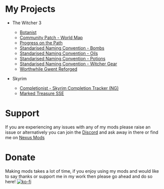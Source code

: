 # My Projects
  - The Witcher 3
    - [Botanist](https://github.com/Faen668/Botanist/releases "Click to Visit Releases")
    - [Community Patch - World Map](https://github.com/Faen668/CommunityPatch_WorldMap)
    - [Progress on the Path](https://github.com/Faen668/Progress-On-The-Path/releases "Click to Visit Releases")
    - [Standarised Naming Convention - Bombs](https://github.com/Faen668/SNC-Bombs/releases "Click to Visit Releases")
    - [Standarised Naming Convention - Oils](https://github.com/Faen668/SNC-Oils/releases "Click to Visit Releases")
    - [Standarised Naming Convention - Potions](https://github.com/Faen668/SNC-Potions/releases "Click to Visit Releases")
    - [Standarised Naming Convention - Witcher Gear](https://github.com/Faen668/Standardised-Naming-Convention/releases "Click to Visit Releases")
    - [Worthwhile Gwent Reforged](https://github.com/Faen668/Worthwhile-Gwent-Reforged/releases "Click to Visit Releases")

  - Skyrim
    - [Completionist - Skyrim Completion Tracker (NG)](https://www.nexusmods.com/skyrimspecialedition/mods/46358 "Click to Visit Mod")
    - [Marked Treasure SSE](https://www.nexusmods.com/skyrimspecialedition/mods/46011 "Click to Visit Mod")

# Support
If you are experiencing any issues with any of my mods please raise an issue or alternatively you can join the [Discord](https://discord.gg/K6MS3cqWB7 "Click to Join Server") and ask away in there or find me on [Nexus Mods](https://www.nexusmods.com/users/138299963?tab=user+files "Click to Visit Site") 

# Donate
Making mods takes a lot of time, if you enjoy using my mods and would like to say thanks or support me in my work then please go ahead and do so here! [![ko-fi](https://ko-fi.com/img/githubbutton_sm.svg)](https://ko-fi.com/C1C3I3NYN)


<!--
**Faen668/Faen668** is a ✨ _special_ ✨ repository because its `README.md` (this file) appears on your GitHub profile.

Here are some ideas to get you started:

- 🔭 I’m currently working on ...
- 🌱 I’m currently learning ...
- 👯 I’m looking to collaborate on ...
- 🤔 I’m looking for help with ...
- 💬 Ask me about ...
- 📫 How to reach me: ...
- 😄 Pronouns: ...
- ⚡ Fun fact: ...
-->
